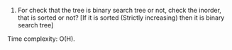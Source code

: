 <!-- Approach -->

1. For check that the tree is binary search tree or not, check the inorder, that is sorted or not?
   [If it is sorted (Strictly increasing) then it is binary search tree]

Time complexity: O(H).